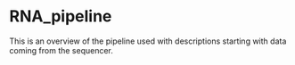 # RNA_pipeline
This is an overview of the pipeline used with descriptions starting with data coming from the sequencer. 
